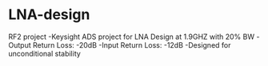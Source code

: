 # LNA-design
RF2 project
-Keysight ADS project for LNA Design at 1.9GHZ with 20% BW
-Output Return Loss: -20dB
-Input Return Loss: -12dB
-Designed for unconditional stability
